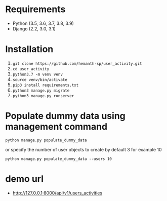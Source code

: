 # Requirements
 - Python (3.5, 3.6, 3.7, 3.8, 3.9)
 - Django (2.2, 3.0, 3.1)

# Installation
1. ```git clone https://github.com/hemanth-sp/user_activity.git```
2. ```cd user_activity```
3. ```python3.7 -m venv venv```
4. ```source venv/bin/activate ```
5. ```pip3 install requirements.txt```
6. ```python3 manage.py migrate```
7. ```python3 manage.py runserver```

# Populate dummy data using management command
```python manage.py populate_dummy_data```

or specify the number of user objects to create by default 3 for example 10

```python manage.py populate_dummy_data --users 10 ```

# demo url 

 - http://127.0.0.1:8000/api/v1/users_activities
